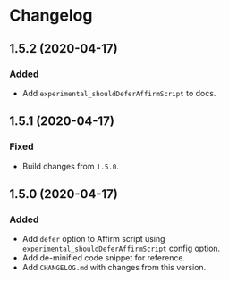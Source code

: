 # Changelog

## 1.5.2 (2020-04-17)

### Added

- Add `experimental_shouldDeferAffirmScript` to docs.

## 1.5.1 (2020-04-17)

### Fixed

- Build changes from `1.5.0`.

## 1.5.0 (2020-04-17)

### Added

- Add `defer` option to Affirm script using `experimental_shouldDeferAffirmScript` config option.
- Add de-minified code snippet for reference.
- Add `CHANGELOG.md` with changes from this version.
